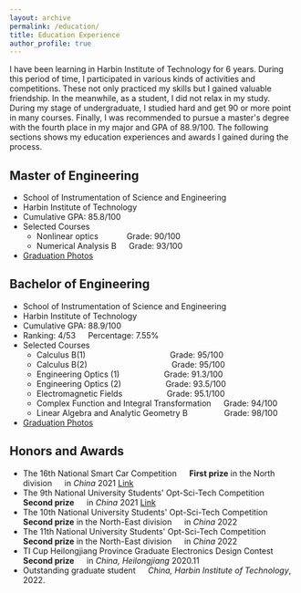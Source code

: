 ```yaml
---
layout: archive
permalink: /education/
title: Education Experience
author_profile: true
---
```


I have been learning in Harbin Institute of Technology for 6 years. During this period of time, I participated in various kinds of activities and competitions. These not only practiced my skills but I gained valuable friendship. In the meanwhile, as a student, I did not relax in my study. During my stage of undergraduate, I studied hard and get 90 or more point in many courses. Finally, I was recommended to pursue a master's degree with the fourth place in my major and GPA of 88.9/100. The following sections shows my education experiences and awards I gained during the process.

## Master of Engineering
+ School of Instrumentation of Science and Engineering
+ Harbin Institute of Technology
+ Cumulative GPA: 85.8/100
+ Selected Courses
  + Nonlinear optics &emsp;&emsp;&emsp; Grade: 90/100
  + Numerical Analysis B &emsp; Grade: 93/100
+ [Graduation Photos](../news/MA_gra.md)

## Bachelor of Engineering
+ School of Instrumentation of Science and Engineering
+ Harbin Institute of Technology
+ Cumulative GPA: 88.9/100
+ Ranking: 4/53 &emsp; Percentage: 7.55%
+ Selected Courses
  + Calculus B(1) &emsp;&emsp;&emsp;&emsp;&emsp;&emsp;&emsp;&emsp;&emsp;&emsp; Grade: 95/100
  + Calculus B(2) &emsp;&emsp;&emsp;&emsp;&emsp;&emsp;&emsp;&emsp;&emsp;&emsp; Grade: 95/100
  + Engineering Optics (1) &emsp;&emsp;&emsp;&emsp;&emsp; Grade: 91.3/100
  + Engineering Optics (2) &emsp;&emsp;&emsp;&emsp;&emsp; Grade: 93.5/100
  + Electromagnetic Fields &emsp;&emsp;&emsp;&emsp;&emsp; Grade: 95.1/100
  + Complex Function and Integral Transformation &emsp; Grade: 94/100
  + Linear Algebra and Analytic Geometry B &emsp;&emsp;&emsp;&emsp; Grade: 98/100
+ [Graduation Photos](../news/BA_gra.md)

## Honors and Awards

+ The 16th National Smart Car Competition &emsp; **First prize** in the North division &emsp; in *China* 2021 [Link](../news/smart_car.md)
+ The 9th National University Students' Opt-Sci-Tech Competition &emsp; **Second prize** &emsp; in *China* 2021 [Link](../news/opt_ele.md)
+ The 10th National University Students' Opt-Sci-Tech Competition &emsp; **Second prize** in the North-East division &emsp; in *China* 2022
+ The 11th National University Students' Opt-Sci-Tech Competition &emsp; **Second prize** in the North-East division &emsp; in *China* 2022
+ TI Cup Heilongjiang Province Graduate Electronics Design Contest &emsp; **Second prize** &emsp; in *China, Heilongjiang* 2020.11
+ Outstanding graduate student &emsp; *China, Harbin Institute of Technology*, 2022.




